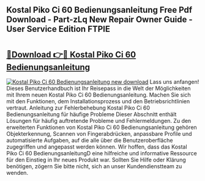 ## Kostal Piko Ci 60 Bedienungsanleitung Free Pdf Download - Part-zLq New Repair Owner Guide - User Service Edition FTPIE

# <h2><a href="http://df0q9r.blite.top/?on=Kostal+Piko+Ci+60+Bedienungsanleitung">🔗Download 👉🔴 Kostal Piko Ci 60 Bedienungsanleitung</a></h2>

[![Kostal Piko Ci 60 Bedienungsanleitung new download](https://i.imgur.com/lujVjoI.png)](http://df0q9r.blite.top/?on=Kostal+Piko+Ci+60+Bedienungsanleitung)
Lass uns anfangen! Dieses Benutzerhandbuch ist Ihr Reisepass in die Welt der Möglichkeiten mit Ihrem neuen Kostal Piko Ci 60 Bedienungsanleitung. Machen Sie sich mit den Funktionen, dem Installationsprozess und den Betriebsrichtlinien vertraut. Anleitung zur Fehlerbehebung Kostal Piko Ci 60 Bedienungsanleitung für häufige Probleme Dieser Abschnitt enthält Lösungen für häufig auftretende Probleme und Fehlermeldungen. Zu den erweiterten Funktionen von Kostal Piko Ci 60 Bedienungsanleitung gehören Objekterkennung, Scannen von Fingerabdrücken, anpassbare Profile und automatisierte Aufgaben, auf die alle über die Benutzeroberfläche zugegriffen und angepasst werden können. Wir hoffen, dass das Kostal Piko Ci 60 BedienungsanleitungD eine hilfreiche und informative Ressource für den Einstieg in Ihr neues Produkt war. Sollten Sie Hilfe oder Klärung benötigen, zögern Sie bitte nicht, sich an unser Kundendienstteam zu wenden.
